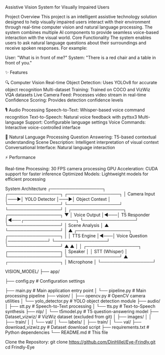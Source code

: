 Assistive Vision System for Visually Impaired Users

 Project Overview
This project is an intelligent assistive technology solution designed to help visually impaired users interact with their environment through real-time computer vision and natural language processing. The system combines multiple AI components to provide seamless voice-based interaction with the visual world.
Core Functionality
The system enables users to ask natural language questions about their surroundings and receive spoken responses. For example:

User: "What is in front of me?"
System: "There is a red chair and a table in front of you."

✨ Features

🔍 Computer Vision
Real-time Object Detection: Uses YOLOv8 for accurate object recognition
Multi-dataset Training: Trained on COCO and VizWiz VQA datasets
Live Camera Feed: Processes video stream in real-time
Confidence Scoring: Provides detection confidence levels

🎙️ Audio Processing
Speech-to-Text: Whisper-based voice command recognition
Text-to-Speech: Natural voice feedback with pyttsx3
Multi-language Support: Configurable language settings
Voice Commands: Interactive voice-controlled interface

🧠 Natural Language Processing
Question Answering: T5-based contextual understanding
Scene Description: Intelligent interpretation of visual context
Conversational Interface: Natural language interaction

⚡ Performance

Real-time Processing: 30 FPS camera processing
GPU Acceleration: CUDA support for faster inference
Optimized Models: Lightweight models for efficient processing

 System Architecture
 ┌─────────────────┐    ┌─────────────────┐    ┌─────────────────┐
│   Camera Input  │───▶│ YOLO Detector   │───▶│ Object Context  │
└─────────────────┘    └─────────────────┘    └─────────────────┘
                                                        │
┌─────────────────┐    ┌─────────────────┐             ▼
│  Voice Output   │◀───│   T5 Responder  │◀───┌─────────────────┐
└─────────────────┘    └─────────────────┘    │ Scene Analysis  │
        ▲                                     └─────────────────┘
        │                                              ▲
┌─────────────────┐    ┌─────────────────┐             │
│   TTS Engine    │◀───│ Voice Question  │─────────────┘
└─────────────────┘    └─────────────────┘
        ▲                        ▲
        │                        │
┌─────────────────┐    ┌─────────────────┐
│    Speaker      │    │ STT (Whisper)   │
└─────────────────┘    └─────────────────┘
                                ▲
                       ┌─────────────────┐
                       │ Microphone      │
                       └─────────────────┘

VISION_MODEL/
├── app/

├── config.py        # Configuration settings

├── main.py          # Main application entry point
│ 
└── pipeline.py      # Main processing pipeline
├── vision/
│   ├── opencv.py        # OpenCV camera utilities
│   └── yolo_detector.py # YOLO object detection module
├── audio/
│   ├── stt.py          # Speech-to-Text processing
│   └── tts.py          # Text-to-Speech synthesis
├── nlp/
│   └── t5model.py      # T5 question-answering model
├── Dataset_vizwiz/     # VizWiz dataset (excluded from git)
│   ├── images/
│   │   ├── train/
│   │   └── val/
│   └── labels/
│       ├── train/
│       └── val/
├── download_vizwiz.py  # Dataset download script
├── requirements.txt    # Python dependencies
└── README.md          # This file

 Clone the Repository:
git clone https://github.com/DinHillel/Eye-Frindly.git
cd Frindly-Eye
                       

